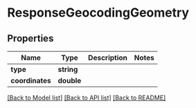 # ResponseGeocodingGeometry

## Properties
Name | Type | Description | Notes
------------ | ------------- | ------------- | -------------
**type** | **string** |  | 
**coordinates** | **double** |  | 

[[Back to Model list]](../README.md#documentation-for-models) [[Back to API list]](../README.md#documentation-for-api-endpoints) [[Back to README]](../README.md)



